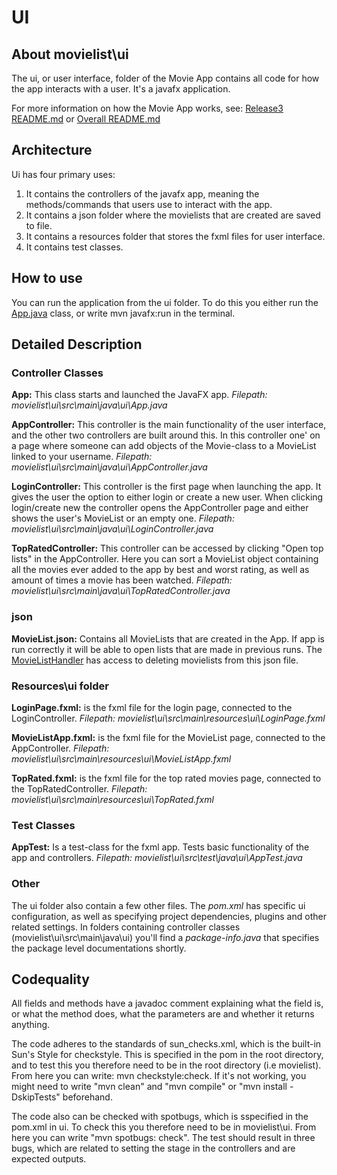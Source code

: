 # UI
## About movielist\ui

The ui, or user interface, folder of the Movie App contains all code for how the app interacts with a user. It's a javafx application. 

For more information on how the Movie App works, see: [Release3 README.md](https://gitlab.stud.idi.ntnu.no/it1901/groups-2023/gr2336/gr2336/-/blob/fc9c16f967deb79b1ca3a573d488ae8833a76ded/docs/release3/README.md) or [Overall README.md](https://gitlab.stud.idi.ntnu.no/it1901/groups-2023/gr2336/gr2336/-/blob/35ca9ff71abb5b937204ef06ec9f3f67d3bceb0e/README.md)

## Architecture
Ui has four primary uses:
1. It contains the controllers of the javafx app, meaning the methods/commands that users use to interact with the app.
2. It contains a json folder where the movielists that are created are saved to file.
3. It contains a resources folder that stores the fxml files for user interface.
4. It contains test classes.

## How to use
You can run the application from the ui folder. To do this you either run the [App.java](https://gitlab.stud.idi.ntnu.no/it1901/groups-2023/gr2336/gr2336/-/blob/1df7ea33d8dd74117da0140aa32229d4166acee1/movielist/ui/src/main/java/ui/App.java) class, or write mvn javafx:run in the terminal. 

## Detailed Description
### Controller Classes
**App:** This class starts and launched the JavaFX app.
_Filepath: movielist\ui\src\main\java\ui\App.java_

**AppController:** This controller is the main functionality of the user interface, and the other two controllers are built around this. In this controller one' on a page where someone can add objects of the Movie-class to a MovieList linked to your username.
_Filepath: movielist\ui\src\main\java\ui\AppController.java_


**LoginController:** This controller is the first page when launching the app. It gives the user the option to either login or create a new user. When clicking login/create new the controller opens the AppController page and either shows the user's MovieList or an empty one.
_Filepath: movielist\ui\src\main\java\ui\LoginController.java_

**TopRatedController:** This controller can be accessed by clicking "Open top lists" in the AppController. Here you can sort a MovieList object containing all the movies ever added to the app by best and worst rating, as well as amount of times a movie has been watched.
_Filepath: movielist\ui\src\main\java\ui\TopRatedController.java_

### json
**MovieList.json:** Contains all MovieLists that are created in the App. If app is run correctly it will be able to open lists that are made in previous runs. The [MovieListHandler](https://gitlab.stud.idi.ntnu.no/it1901/groups-2023/gr2336/gr2336/-/blob/5c02099bc95888c26d57d3989272abd208c33148/movielist/core/src/main/java/filehandler/MovieListHandler.java) has access to deleting movielists from this json file.

### Resources\ui folder
**LoginPage.fxml:** is the fxml file for the login page, connected to the LoginController.
_Filepath: movielist\ui\src\main\resources\ui\LoginPage.fxml_

**MovieListApp.fxml:** is the fxml file for the MovieList page, connected to the AppController.
_Filepath: movielist\ui\src\main\resources\ui\MovieListApp.fxml_

**TopRated.fxml:** is the fxml file for the top rated movies page, connected to the TopRatedController.
_Filepath: movielist\ui\src\main\resources\ui\TopRated.fxml_


### Test Classes
**AppTest:** Is a test-class for the fxml app. Tests basic functionality of the app and controllers.
_Filepath: movielist\ui\src\test\java\ui\AppTest.java_



### Other 
The ui folder also contain a few other files. The *pom.xml* has specific ui configuration, as well as specifying project dependencies, plugins and other related settings. In folders containing controller classes (movielist\ui\src\main\java\ui) you'll find a *package-info.java* that specifies the package level documentations shortly.

## Codequality
All fields and methods have a javadoc comment explaining what the field is, or what the method does, what the parameters are and whether it returns anything.

The code adheres to the standards of sun_checks.xml, which is the built-in Sun's Style for checkstyle. This is specified in the pom in the root directory, and to test this you therefore need to be in the root directory (i.e movielist). From here you can write: mvn checkstyle:check. If it's not working, you might need to write "mvn clean" and "mvn compile" or "mvn install -DskipTests" beforehand.

The code also can be checked with spotbugs, which is sspecified in the pom.xml in ui. To check this you therefore need to be in movielist\ui. From here you can write "mvn spotbugs: check". The test should result in three bugs, which are related to setting the stage in the controllers and are expected outputs.

